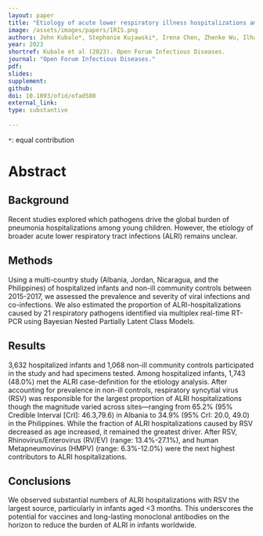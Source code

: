 ```yaml
---
layout: paper
title: "Etiology of acute lower respiratory illness hospitalizations among infants in four countries"
image: /assets/images/papers/IRIS.png
authors: John Kubale*, Stephanie Kujawski*, Irena Chen, Zhenke Wu, Ilham Abu Khader, Iris Hasibra, Brett Whitaker, Lionel Gresh, Artan Simaku, Eric A.F. Simões, Mahmoud Al-Gazo, Shannon Rogers, Susan I. Gerber, Angel Balmaseda, Veronica L. Tallo, Tareq M. Al-Sanouri, Rachael Porter, Silvia Bino, Eduardo Azziz-Baumgartner, Meredith McMorrow, Danielle Hunt, Mark Thompson, Holly M. Biggs, Aubree Gordon
year: 2023
shortref: Kubale et al (2023). Open Forum Infectious Diseases.
journal: "Open Forum Infectious Diseases."
pdf: 
slides: 
supplement:
github: 
doi: 10.1093/ofid/ofad580
external_link: 
type: substantive
 
---
```


`*`: equal contribution

# Abstract

## Background

Recent studies explored which pathogens drive the global burden of pneumonia hospitalizations among young children. However, the etiology of broader acute lower respiratory tract infections (ALRI) remains unclear.

## Methods

Using a multi-country study (Albania, Jordan, Nicaragua, and the Philippines) of hospitalized infants and non-ill community controls between 2015-2017, we assessed the prevalence and severity of viral infections and co-infections. We also estimated the proportion of ALRI-hospitalizations caused by 21 respiratory pathogens identified via multiplex real-time RT-PCR using Bayesian Nested Partially Latent Class Models.

## Results

3,632 hospitalized infants and 1,068 non-ill community controls participated in the study and had specimens tested. Among hospitalized infants, 1,743 (48.0%) met the ALRI case-definition for the etiology analysis. After accounting for prevalence in non-ill controls, respiratory syncytial virus (RSV) was responsible for the largest proportion of ALRI hospitalizations though the magnitude varied across sites—ranging from 65.2% (95% Credible Interval [CrI]: 46.3,79.6) in Albania to 34.9% (95% CrI: 20.0, 49.0) in the Philippines. While the fraction of ALRI hospitalizations caused by RSV decreased as age increased, it remained the greatest driver. After RSV, Rhinovirus/Enterovirus (RV/EV) (range: 13.4%-27.1%), and human Metapneumovirus (HMPV) (range: 6.3%-12.0%) were the next highest contributors to ALRI hospitalizations. 

## Conclusions

We observed substantial numbers of ALRI hospitalizations with RSV the largest source, particularly in infants aged <3 months. This underscores the potential for vaccines and long-lasting monoclonal antibodies on the horizon to reduce the burden of ALRI in infants worldwide.


